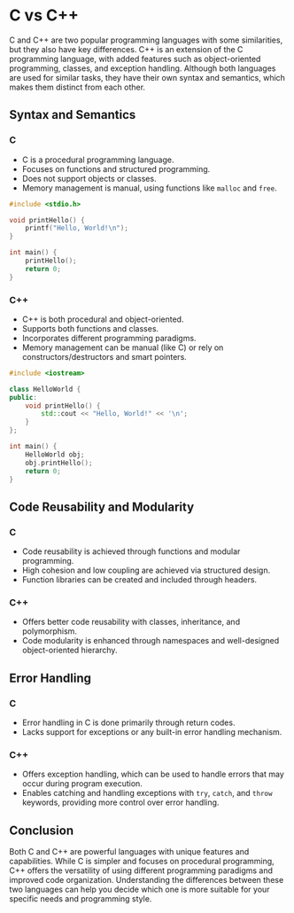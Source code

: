 # C vs C++
C and C++ are two popular programming languages with some similarities, but they also have key differences. C++ is an extension of the C programming language, with added features such as object-oriented programming, classes, and exception handling. Although both languages are used for similar tasks, they have their own syntax and semantics, which makes them distinct from each other.

## Syntax and Semantics

### C
- C is a procedural programming language.
- Focuses on functions and structured programming.
- Does not support objects or classes.
- Memory management is manual, using functions like `malloc` and `free`.

```c
#include <stdio.h>

void printHello() {
    printf("Hello, World!\n");
}

int main() {
    printHello();
    return 0;
}
```

### C++
- C++ is both procedural and object-oriented.
- Supports both functions and classes.
- Incorporates different programming paradigms.
- Memory management can be manual (like C) or rely on constructors/destructors and smart pointers.

```cpp
#include <iostream>

class HelloWorld {
public:
    void printHello() {
        std::cout << "Hello, World!" << '\n';
    }
};

int main() {
    HelloWorld obj;
    obj.printHello();
    return 0;
}
```

## Code Reusability and Modularity

### C
- Code reusability is achieved through functions and modular programming.
- High cohesion and low coupling are achieved via structured design.
- Function libraries can be created and included through headers.

### C++
- Offers better code reusability with classes, inheritance, and polymorphism.
- Code modularity is enhanced through namespaces and well-designed object-oriented hierarchy.

## Error Handling

### C
- Error handling in C is done primarily through return codes.
- Lacks support for exceptions or any built-in error handling mechanism.

### C++
- Offers exception handling, which can be used to handle errors that may occur during program execution.
- Enables catching and handling exceptions with `try`, `catch`, and `throw` keywords, providing more control over error handling.

## Conclusion

Both C and C++ are powerful languages with unique features and capabilities. While C is simpler and focuses on procedural programming, C++ offers the versatility of using different programming paradigms and improved code organization. Understanding the differences between these two languages can help you decide which one is more suitable for your specific needs and programming style.